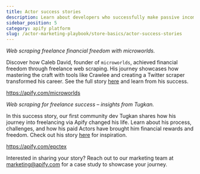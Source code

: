 ```yaml
---
title: Actor success stories
description: Learn about developers who successfully make passive income from their Actors.
sidebar_position: 5
category: apify platform
slug: /actor-marketing-playbook/store-basics/actor-success-stories
---
```


_Web scraping freelance financial freedom with microworlds._

Discover how Caleb David, founder of `microworlds`, achieved financial freedom through freelance web scraping. His journey showcases how mastering the craft with tools like Crawlee and creating a Twitter scraper transformed his career. See the full story [here](https://blog.apify.com/web-scraping-freelance-financial-freedom/) and learn from his success.

https://apify.com/microworlds

_Web scraping for freelance success – insights from Tugkan._

In this success story, our first community dev Tugkan shares how his journey into freelancing via Apify changed his life. Learn about his process, challenges, and how his paid Actors have brought him financial rewards and freedom. Check out his story [here](https://apify.com/success-stories/paid-actor-journey-apify-freelancer-tugkan) for inspiration.

https://apify.com/epctex


Interested in sharing your story? Reach out to our marketing team at [marketing@apify.com](mailto:marketing@apify.com) for a case study to showcase your journey.
